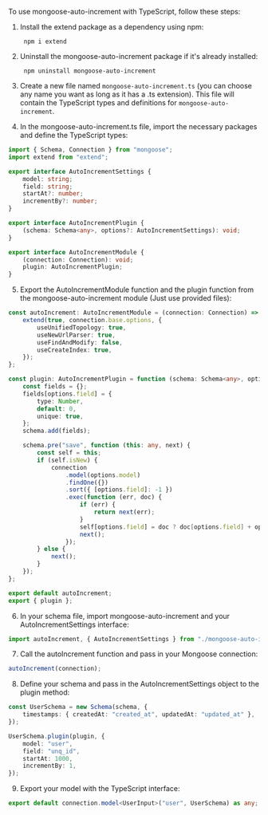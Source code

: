 To use mongoose-auto-increment with TypeScript, follow these steps:

1. Install the extend package as a dependency using npm:

        npm i extend

2. Uninstall the mongoose-auto-increment package if it's already installed:

        npm uninstall mongoose-auto-increment

3. Create a new file named `mongoose-auto-increment.ts` (you can choose any name you want as long as it has a .ts extension). This file will contain the TypeScript types and definitions for `mongoose-auto-increment`.

4. In the mongoose-auto-increment.ts file, import the necessary packages and define the TypeScript types:

```ts
import { Schema, Connection } from "mongoose";
import extend from "extend";

export interface AutoIncrementSettings {
    model: string;
    field: string;
    startAt?: number;
    incrementBy?: number;
}

export interface AutoIncrementPlugin {
    (schema: Schema<any>, options?: AutoIncrementSettings): void;
}

export interface AutoIncrementModule {
    (connection: Connection): void;
    plugin: AutoIncrementPlugin;
}
```

5. Export the AutoIncrementModule function and the plugin function from the mongoose-auto-increment module (Just use provided files):

```ts
const autoIncrement: AutoIncrementModule = (connection: Connection) => {
    extend(true, connection.base.options, {
        useUnifiedTopology: true,
        useNewUrlParser: true,
        useFindAndModify: false,
        useCreateIndex: true,
    });
};

const plugin: AutoIncrementPlugin = function (schema: Schema<any>, options?: AutoIncrementSettings) {
    const fields = {};
    fields[options.field] = {
        type: Number,
        default: 0,
        unique: true,
    };
    schema.add(fields);

    schema.pre("save", function (this: any, next) {
        const self = this;
        if (self.isNew) {
            connection
                .model(options.model)
                .findOne({})
                .sort({ [options.field]: -1 })
                .exec(function (err, doc) {
                    if (err) {
                        return next(err);
                    }
                    self[options.field] = doc ? doc[options.field] + options.incrementBy : options.startAt;
                    next();
                });
        } else {
            next();
        }
    });
};

export default autoIncrement;
export { plugin };
```

6. In your schema file, import mongoose-auto-increment and your AutoIncrementSettings interface:
```ts
import autoIncrement, { AutoIncrementSettings } from "./mongoose-auto-increment";
```

7. Call the autoIncrement function and pass in your Mongoose connection:
```ts
autoIncrement(connection);
```

8. Define your schema and pass in the AutoIncrementSettings object to the plugin method:
```ts
const UserSchema = new Schema(schema, {
    timestamps: { createdAt: "created_at", updatedAt: "updated_at" },
});

UserSchema.plugin(plugin, {
    model: "user",
    field: "unq_id",
    startAt: 1000,
    incrementBy: 1,
});
```

9. Export your model with the TypeScript interface:
```ts
export default connection.model<UserInput>("user", UserSchema) as any;
```

